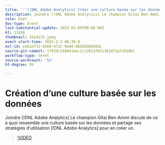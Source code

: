 ```yaml
---
title: '''[!DNL Adobe Analytics] Créer une culture basée sur les données'
description: Joindre [!DNL Adobe Analytics] Le champion Gitai Ben-Ammi discute de ce à quoi ressemble une culture basée sur les données et partage ses stratégies d'utilisation [!DNL Adobe Analytics] pour en créer un.
role: User
doc-type: Event
last-substantial-update: 2023-02-09T00:00:00Z
kt: 11836
thumbnail: 3414131.jpeg
event-start-time: 2023-2-2 08:30-8
exl-id: eeb2e732-b568-472c-9e4d-d62b03b656dc
source-git-commit: 1792dc318643aec2c12613f621361d72a7a918b1
workflow-type: tm+mt
source-wordcount: '52'
ht-degree: 0%

---
```


# Création d’une culture basée sur les données

Joindre [!DNL Adobe Analytics] Le champion Gitai Ben-Ammi discute de ce à quoi ressemble une culture basée sur les données et partage ses stratégies d&#39;utilisation [!DNL Adobe Analytics] pour en créer un.

>[!VIDEO](https://video.tv.adobe.com/v/3414131/?quality=12&learn=on)
